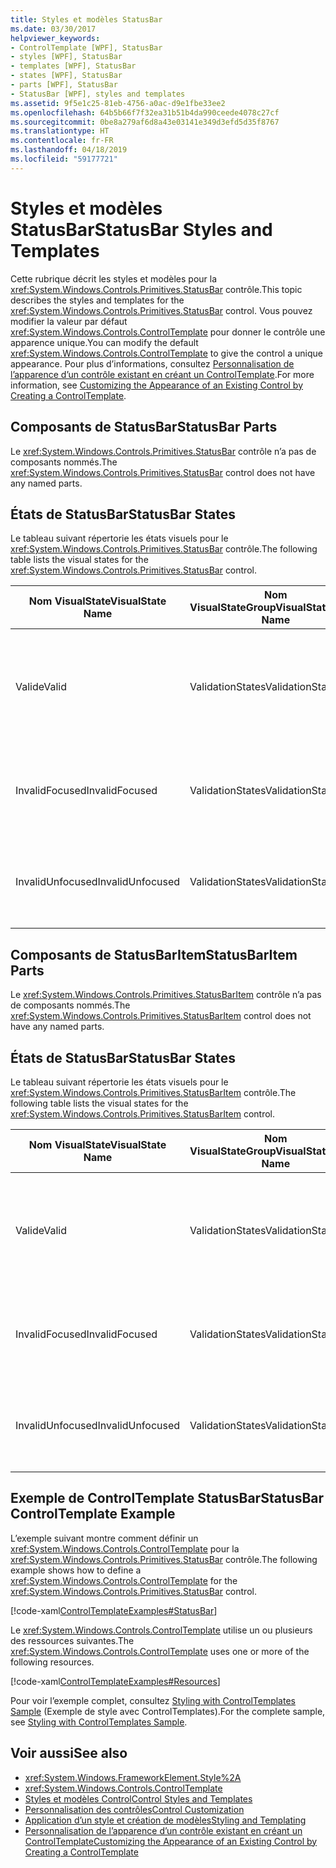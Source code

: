 ```yaml
---
title: Styles et modèles StatusBar
ms.date: 03/30/2017
helpviewer_keywords:
- ControlTemplate [WPF], StatusBar
- styles [WPF], StatusBar
- templates [WPF], StatusBar
- states [WPF], StatusBar
- parts [WPF], StatusBar
- StatusBar [WPF], styles and templates
ms.assetid: 9f5e1c25-81eb-4756-a0ac-d9e1fbe33ee2
ms.openlocfilehash: 64b5b66f7f32ea31b51b4da990ceede4078c27cf
ms.sourcegitcommit: 0be8a279af6d8a43e03141e349d3efd5d35f8767
ms.translationtype: HT
ms.contentlocale: fr-FR
ms.lasthandoff: 04/18/2019
ms.locfileid: "59177721"
---
```

# <a name="statusbar-styles-and-templates"></a><span data-ttu-id="9eee8-102">Styles et modèles StatusBar</span><span class="sxs-lookup"><span data-stu-id="9eee8-102">StatusBar Styles and Templates</span></span>
<span data-ttu-id="9eee8-103">Cette rubrique décrit les styles et modèles pour la <xref:System.Windows.Controls.Primitives.StatusBar> contrôle.</span><span class="sxs-lookup"><span data-stu-id="9eee8-103">This topic describes the styles and templates for the <xref:System.Windows.Controls.Primitives.StatusBar> control.</span></span> <span data-ttu-id="9eee8-104">Vous pouvez modifier la valeur par défaut <xref:System.Windows.Controls.ControlTemplate> pour donner le contrôle une apparence unique.</span><span class="sxs-lookup"><span data-stu-id="9eee8-104">You can modify the default <xref:System.Windows.Controls.ControlTemplate> to give the control a unique appearance.</span></span> <span data-ttu-id="9eee8-105">Pour plus d’informations, consultez [Personnalisation de l’apparence d’un contrôle existant en créant un ControlTemplate](customizing-the-appearance-of-an-existing-control.md).</span><span class="sxs-lookup"><span data-stu-id="9eee8-105">For more information, see [Customizing the Appearance of an Existing Control by Creating a ControlTemplate](customizing-the-appearance-of-an-existing-control.md).</span></span>  
  
## <a name="statusbar-parts"></a><span data-ttu-id="9eee8-106">Composants de StatusBar</span><span class="sxs-lookup"><span data-stu-id="9eee8-106">StatusBar Parts</span></span>  
 <span data-ttu-id="9eee8-107">Le <xref:System.Windows.Controls.Primitives.StatusBar> contrôle n’a pas de composants nommés.</span><span class="sxs-lookup"><span data-stu-id="9eee8-107">The <xref:System.Windows.Controls.Primitives.StatusBar> control does not have any named parts.</span></span>  
  
## <a name="statusbar-states"></a><span data-ttu-id="9eee8-108">États de StatusBar</span><span class="sxs-lookup"><span data-stu-id="9eee8-108">StatusBar States</span></span>  
 <span data-ttu-id="9eee8-109">Le tableau suivant répertorie les états visuels pour le <xref:System.Windows.Controls.Primitives.StatusBar> contrôle.</span><span class="sxs-lookup"><span data-stu-id="9eee8-109">The following table lists the visual states for the <xref:System.Windows.Controls.Primitives.StatusBar> control.</span></span>  
  
|<span data-ttu-id="9eee8-110">Nom VisualState</span><span class="sxs-lookup"><span data-stu-id="9eee8-110">VisualState Name</span></span>|<span data-ttu-id="9eee8-111">Nom VisualStateGroup</span><span class="sxs-lookup"><span data-stu-id="9eee8-111">VisualStateGroup Name</span></span>|<span data-ttu-id="9eee8-112">Description</span><span class="sxs-lookup"><span data-stu-id="9eee8-112">Description</span></span>|  
|-|-|-|  
|<span data-ttu-id="9eee8-113">Valide</span><span class="sxs-lookup"><span data-stu-id="9eee8-113">Valid</span></span>|<span data-ttu-id="9eee8-114">ValidationStates</span><span class="sxs-lookup"><span data-stu-id="9eee8-114">ValidationStates</span></span>|<span data-ttu-id="9eee8-115">Le contrôle utilise le <xref:System.Windows.Controls.Validation> classe et le <xref:System.Windows.Controls.Validation.HasError%2A?displayProperty=nameWithType> propriété jointe est `false`.</span><span class="sxs-lookup"><span data-stu-id="9eee8-115">The control uses the <xref:System.Windows.Controls.Validation> class and the <xref:System.Windows.Controls.Validation.HasError%2A?displayProperty=nameWithType> attached property is `false`.</span></span>|  
|<span data-ttu-id="9eee8-116">InvalidFocused</span><span class="sxs-lookup"><span data-stu-id="9eee8-116">InvalidFocused</span></span>|<span data-ttu-id="9eee8-117">ValidationStates</span><span class="sxs-lookup"><span data-stu-id="9eee8-117">ValidationStates</span></span>|<span data-ttu-id="9eee8-118">Le <xref:System.Windows.Controls.Validation.HasError%2A?displayProperty=nameWithType> propriété jointe est `true` a le contrôle a le focus.</span><span class="sxs-lookup"><span data-stu-id="9eee8-118">The <xref:System.Windows.Controls.Validation.HasError%2A?displayProperty=nameWithType> attached property is `true` has the control has focus.</span></span>|  
|<span data-ttu-id="9eee8-119">InvalidUnfocused</span><span class="sxs-lookup"><span data-stu-id="9eee8-119">InvalidUnfocused</span></span>|<span data-ttu-id="9eee8-120">ValidationStates</span><span class="sxs-lookup"><span data-stu-id="9eee8-120">ValidationStates</span></span>|<span data-ttu-id="9eee8-121">Le <xref:System.Windows.Controls.Validation.HasError%2A?displayProperty=nameWithType> propriété jointe est `true` a le contrôle n’a pas le focus.</span><span class="sxs-lookup"><span data-stu-id="9eee8-121">The <xref:System.Windows.Controls.Validation.HasError%2A?displayProperty=nameWithType> attached property is `true` has the control does not have focus.</span></span>|  
  
## <a name="statusbaritem-parts"></a><span data-ttu-id="9eee8-122">Composants de StatusBarItem</span><span class="sxs-lookup"><span data-stu-id="9eee8-122">StatusBarItem Parts</span></span>  
 <span data-ttu-id="9eee8-123">Le <xref:System.Windows.Controls.Primitives.StatusBarItem> contrôle n’a pas de composants nommés.</span><span class="sxs-lookup"><span data-stu-id="9eee8-123">The <xref:System.Windows.Controls.Primitives.StatusBarItem> control does not have any named parts.</span></span>  
  
## <a name="statusbar-states"></a><span data-ttu-id="9eee8-124">États de StatusBar</span><span class="sxs-lookup"><span data-stu-id="9eee8-124">StatusBar States</span></span>  
 <span data-ttu-id="9eee8-125">Le tableau suivant répertorie les états visuels pour le <xref:System.Windows.Controls.Primitives.StatusBarItem> contrôle.</span><span class="sxs-lookup"><span data-stu-id="9eee8-125">The following table lists the visual states for the <xref:System.Windows.Controls.Primitives.StatusBarItem> control.</span></span>  
  
|<span data-ttu-id="9eee8-126">Nom VisualState</span><span class="sxs-lookup"><span data-stu-id="9eee8-126">VisualState Name</span></span>|<span data-ttu-id="9eee8-127">Nom VisualStateGroup</span><span class="sxs-lookup"><span data-stu-id="9eee8-127">VisualStateGroup Name</span></span>|<span data-ttu-id="9eee8-128">Description</span><span class="sxs-lookup"><span data-stu-id="9eee8-128">Description</span></span>|  
|-|-|-|  
|<span data-ttu-id="9eee8-129">Valide</span><span class="sxs-lookup"><span data-stu-id="9eee8-129">Valid</span></span>|<span data-ttu-id="9eee8-130">ValidationStates</span><span class="sxs-lookup"><span data-stu-id="9eee8-130">ValidationStates</span></span>|<span data-ttu-id="9eee8-131">Le contrôle utilise le <xref:System.Windows.Controls.Validation> classe et le <xref:System.Windows.Controls.Validation.HasError%2A?displayProperty=nameWithType> propriété jointe est `false`.</span><span class="sxs-lookup"><span data-stu-id="9eee8-131">The control uses the <xref:System.Windows.Controls.Validation> class and the <xref:System.Windows.Controls.Validation.HasError%2A?displayProperty=nameWithType> attached property is `false`.</span></span>|  
|<span data-ttu-id="9eee8-132">InvalidFocused</span><span class="sxs-lookup"><span data-stu-id="9eee8-132">InvalidFocused</span></span>|<span data-ttu-id="9eee8-133">ValidationStates</span><span class="sxs-lookup"><span data-stu-id="9eee8-133">ValidationStates</span></span>|<span data-ttu-id="9eee8-134">Le <xref:System.Windows.Controls.Validation.HasError%2A?displayProperty=nameWithType> propriété jointe est `true` a le contrôle a le focus.</span><span class="sxs-lookup"><span data-stu-id="9eee8-134">The <xref:System.Windows.Controls.Validation.HasError%2A?displayProperty=nameWithType> attached property is `true` has the control has focus.</span></span>|  
|<span data-ttu-id="9eee8-135">InvalidUnfocused</span><span class="sxs-lookup"><span data-stu-id="9eee8-135">InvalidUnfocused</span></span>|<span data-ttu-id="9eee8-136">ValidationStates</span><span class="sxs-lookup"><span data-stu-id="9eee8-136">ValidationStates</span></span>|<span data-ttu-id="9eee8-137">Le <xref:System.Windows.Controls.Validation.HasError%2A?displayProperty=nameWithType> propriété jointe est `true` a le contrôle n’a pas le focus.</span><span class="sxs-lookup"><span data-stu-id="9eee8-137">The <xref:System.Windows.Controls.Validation.HasError%2A?displayProperty=nameWithType> attached property is `true` has the control does not have focus.</span></span>|  
  
## <a name="statusbar-controltemplate-example"></a><span data-ttu-id="9eee8-138">Exemple de ControlTemplate StatusBar</span><span class="sxs-lookup"><span data-stu-id="9eee8-138">StatusBar ControlTemplate Example</span></span>  
 <span data-ttu-id="9eee8-139">L’exemple suivant montre comment définir un <xref:System.Windows.Controls.ControlTemplate> pour la <xref:System.Windows.Controls.Primitives.StatusBar> contrôle.</span><span class="sxs-lookup"><span data-stu-id="9eee8-139">The following example shows how to define a <xref:System.Windows.Controls.ControlTemplate> for the <xref:System.Windows.Controls.Primitives.StatusBar> control.</span></span>  
  
 [!code-xaml[ControlTemplateExamples#StatusBar](~/samples/snippets/csharp/VS_Snippets_Wpf/ControlTemplateExamples/CS/resources/statusbar.xaml#statusbar)]  
  
 <span data-ttu-id="9eee8-140">Le <xref:System.Windows.Controls.ControlTemplate> utilise un ou plusieurs des ressources suivantes.</span><span class="sxs-lookup"><span data-stu-id="9eee8-140">The <xref:System.Windows.Controls.ControlTemplate> uses one or more of the following resources.</span></span>  
  
 [!code-xaml[ControlTemplateExamples#Resources](~/samples/snippets/csharp/VS_Snippets_Wpf/ControlTemplateExamples/CS/resources/shared.xaml#resources)]  
  
 <span data-ttu-id="9eee8-141">Pour voir l’exemple complet, consultez [Styling with ControlTemplates Sample](https://github.com/Microsoft/WPF-Samples/tree/master/Styles%20&%20Templates/IntroToStylingAndTemplating) (Exemple de style avec ControlTemplates).</span><span class="sxs-lookup"><span data-stu-id="9eee8-141">For the complete sample, see [Styling with ControlTemplates Sample](https://github.com/Microsoft/WPF-Samples/tree/master/Styles%20&%20Templates/IntroToStylingAndTemplating).</span></span>  
  
## <a name="see-also"></a><span data-ttu-id="9eee8-142">Voir aussi</span><span class="sxs-lookup"><span data-stu-id="9eee8-142">See also</span></span>

- <xref:System.Windows.FrameworkElement.Style%2A>
- <xref:System.Windows.Controls.ControlTemplate>
- [<span data-ttu-id="9eee8-143">Styles et modèles Control</span><span class="sxs-lookup"><span data-stu-id="9eee8-143">Control Styles and Templates</span></span>](control-styles-and-templates.md)
- [<span data-ttu-id="9eee8-144">Personnalisation des contrôles</span><span class="sxs-lookup"><span data-stu-id="9eee8-144">Control Customization</span></span>](control-customization.md)
- [<span data-ttu-id="9eee8-145">Application d’un style et création de modèles</span><span class="sxs-lookup"><span data-stu-id="9eee8-145">Styling and Templating</span></span>](styling-and-templating.md)
- [<span data-ttu-id="9eee8-146">Personnalisation de l’apparence d’un contrôle existant en créant un ControlTemplate</span><span class="sxs-lookup"><span data-stu-id="9eee8-146">Customizing the Appearance of an Existing Control by Creating a ControlTemplate</span></span>](customizing-the-appearance-of-an-existing-control.md)
